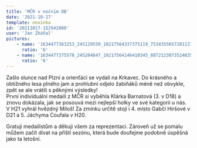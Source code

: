 ```yaml
---
title: 'MČR v nočním OB'
date: '2021-10-17'
template: novinka
id: '20211017-152942000'
user: 'Jan Zháňal'
pictures:
    - name: '1634477363253_245129550_10217564337375119_7534355657281137676_n.jpg'
      ratio: '6'
    - name: '1634477375578_245204847_10217564146410345_887212387352483578_n.jpg'
      ratio: '6'
---
```

Zašlo slunce nad Plzní a orienťáci se vydali na Krkavec. Do krásného a obtížného lesa plného jam a prohlubní odjelo žabiňáků méně než obvykle, zpět se ale vrátili s pěknými výsledky!  
První individuální medaili z MČR si vyběhla Klárka Barnatová (3. v D18) a znovu dokázala, jak se posouvá mezi nejlepší holky ve své kategorii u nás. V H21 vyhrál hvězdný Miloš! Za zmínku určitě stojí i 4. místo Gabči Hiršové v D21 a 5. Jáchyma Coufala v H20.

Gratuji medailistům a děkuji všem za reprezentaci. Zároveň už se pomalu můžem začít dívat na příští sezónu, která bude doufejme podobně úspěšná jako ta letošní.
